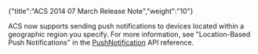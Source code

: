 {"title":"ACS 2014 07 March Release Note","weight":"10"}

ACS now supports sending push notifications to devices located within a geographic region you specify. For more information, see "Location-Based Push Notifications" in the [PushNotification](/arrowdb/latest/#!/api/PushNotifications) API reference.
